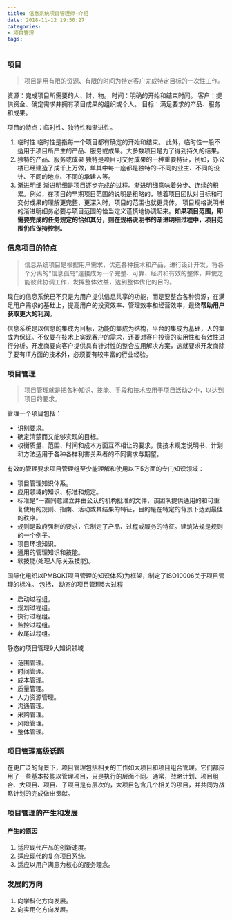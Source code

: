 ```yaml
---
title: 信息系统项目管理师-介绍
date: 2018-11-12 19:50:27
categories:
- 项目管理
tags:
---
```

### 项目
>项目是用有限的资源、有限的时间为特定客户完成特定目标的一次性工作。

资源：完成项目所需要的人、财、物。
时间：明确的开始和结束时间。
客户：提供资金、确定需求并拥有项目成果的组织或个人。
目标：满足要求的产品、服务和成果。

项目的特点：临时性、独特性和渐进性。
1. 临时性
临时性是指每一个项目都有确定的开始和结束。
此外，临时性一般不适用于项目所产生的产品、服务或成果。大多数项目是为了得到持久的结果。
2. 独特的产品、服务或成果
独特是项目可交付成果的一种重要特征，例如，办公楼已经建造了成千上万做，单其中每一座都是独特的-不同的业主、不同的设计、不同的地点、不同的承建人等。
3. 渐进明细
渐进明细是项目逐步完成的过程。渐进明细意味着分步、连续的积累。例如，在项目的早期项目范围的说明是粗略的，随着项目团队对目标和可交付成果的理解更完整，更深入时，项目的范围也就更具体。
项目规格说明书的渐进明细务必要与项目范围的恰当定义谨慎地协调起来。**如果项目范围，即需要完成的任务规定的恰如其分，则在规格说明书的渐进明细过程中，项目范围仍应保持控制。**

### 信息项目的特点
>信息系统项目是根据用户需求，优选各种技术和产品，进行设计开发，将各个分离的“信息孤岛”连接成为一个完整、可靠、经济和有效的整体，并使之能彼此协调工作，发挥整体效益，达到整体优化的目的。

现在的信息系统已不只是为用户提供信息共享的功能，而是要整合各种资源，在满足用户需求的基础上，提高用户的投资效率、管理效率和经营效率，最终**帮助用户获取更大的利润**。

信息系统是以信息的集成为目标，功能的集成为结构，平台的集成为基础，人的集成为保证。不仅要在技术上实现客户的需求，还要对客户投资的实用性和有效性进行分析。开发商要向客户提供具有针对性的整合应用解决方案，这就要求开发商除了要有IT方面的技术外，必须要有较丰富的行业经验。

### 项目管理
>项目管理就是把各种知识、技能、手段和技术应用于项目活动之中，以达到项目的要求。

管理一个项目包括：
- 识别要求。
- 确定清楚而又能够实现的目标。
- 权衡质量、范围、时间和成本方面互不相让的要求，使技术规定说明书、计划和方法适用于各种各样利害关系者的不同需求与期望。

有效的管理要求项目管理组至少能理解和使用以下5方面的专门知识领域：
- 项目管理知识体系。
- 应用领域的知识、标准和规定。
 - 标准是“一直同意建立并由公认的机构批准的文件，该团队提供通用的和可重复使用的规则、指南、活动或其结果的特征，目的是在特定的背景下达到最佳的秩序。
 - 规则是政府强制的要求，它制定了产品、过程或服务的特征。建筑法规是规则的一个例子。
- 项目环境知识。
- 通用的管理知识和技能。
- 软技能(处理人际关系技能)。

国际化组织以PMBOK(项目管理的知识体系)为框架，制定了ISO10006关于项目管理的标准。
包括，
动态的项目管理5大过程
- 启动过程组。
- 规划过程组。
- 执行过程组。
- 监控过程组。
- 收尾过程组。

静态的项目管理9大知识领域
- 范围管理。
- 时间管理。
- 成本管理。
- 质量管理。
- 人力资源管理。
- 沟通管理。
- 采购管理。
- 风险管理。
- 整体管理。

### 项目管理高级话题
在更广泛的背景下，项目管理包括相关的工作如大项目和项目组合管理。它们都应用了一些基本技能以管理项目，只是执行的层面不同。通常，战略计划、项目组合、大项目、项目、子项目是有层次的，大项目包含几个相关的项目，并共同为战略计划的完成做出贡献。

### 项目管理的产生和发展
#### 产生的原因
1. 适应现代产品的创新速度。
2. 适应现代的复杂项目系统。
3. 适应以用户满意为核心的服务理念。
### 发展的方向
1. 向学科化方向发展。
2. 向实用化方向发展。